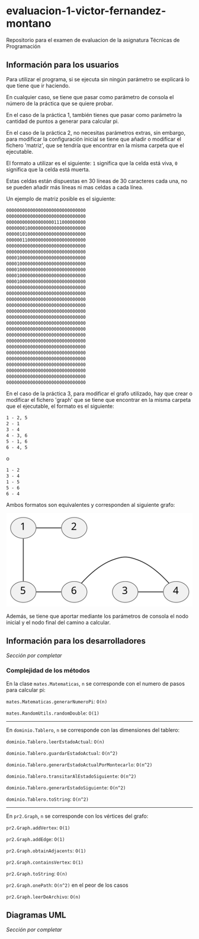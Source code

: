 # evaluacion-1-victor-fernandez-montano
Repositorio para el examen de evaluacion de la asignatura Técnicas de Programación

## Información para los usuarios
Para utilizar el programa, si se ejecuta sin ningún parámetro se explicará lo que tiene que ir haciendo.

En cualquier caso, se tiene que pasar como parámetro de consola el número de la práctica que se quiere probar.

En el caso de la práctica 1, también tienes que pasar como parámetro la cantidad de puntos a generar para calcular pi.

En el caso de la práctica 2, no necesitas parámetros extras, sin embargo, para modificar la configuración inicial se tiene que añadir o modificar el fichero 'matriz', que se tendría que encontrar
en la misma carpeta que el ejecutable.

El formato a utilizar es el siguiente: `1` significa que la celda está viva, `0` significa que la celda está muerta.

Estas celdas están dispuestas en 30 líneas de 30 caracteres cada una, no se pueden añadir más líneas ni mas celdas a cada línea.

Un ejemplo de matriz posible es el siguiente:
```
000000000000000000000000000000
000000000000000000000000000000
000000000000000000111000000000
000000010000000000000000000000
000001010000000000000000000000
000000110000000000000000000000
000000000000000000000000000000
000000000000000000000000000000
000010000000000000000000000000
000010000000000000000000000000
000010000000000000000000000000
000010000000000000000000000000
000010000000000000000000000000
000000000000000000000000000000
000000000000000000000000000000
000000000000000000000000000000
000000000000000000000000000000
000000000000000000000000000000
000000000000000000000000000000
000000000000000000000000000000
000000000000000000000000000000
000000000000000000000000000000
000000000000000000000000000000
000000000000000000000000000000
000000000000000000000000000000
000000000000000000000000000000
000000000000000000000000000000
000000000000000000000000000000
000000000000000000000000000000
000000000000000000000000000000
```


En el caso de la práctica 3, para modificar el grafo utilizado, hay que crear o modificar el fichero 'graph' que se tiene que encontrar en la misma carpeta que el ejecutable, el formato es el siguiente:
```
1 - 2, 5
2 - 1
3 - 4
4 - 3, 6
5 - 1, 6
6 - 4, 5
```

o

```
1 - 2
3 - 4
1 - 5
5 - 6
6 - 4
```

Ambos formatos son equivalentes y corresponden al siguiente grafo:

![](assets/graph.svg)

Además, se tiene que aportar mediante los parámetros de consola el nodo inicial y el nodo final del camino a calcular.

## Información para los desarrolladores
*Sección por completar*

### Complejidad de los métodos
En la clase `mates.Matematicas`, `n` se corresponde con el numero de pasos para calcular pi:

`mates.Matematicas.generarNumeroPi`: `O(n)`

`mates.RandomUtils.randomDouble`: `O(1)`

---

En `dominio.Tablero`, `n` se corresponde con las dimensiones del tablero:

`dominio.Tablero.leerEstadoActual`: `O(n)`

`dominio.Tablero.guardarEstadoActual`: `O(n^2)`

`dominio.Tablero.generarEstadoActualPorMontecarlo`: `O(n^2)`

`dominio.Tablero.transitarAlEstadoSiguiente`: `O(n^2)`

`dominio.Tablero.generarEstadoSiguiente`: `O(n^2)`

`dominio.Tablero.toString`: `O(n^2)`

---

En `pr2.Graph`, `n` se corresponde con los vértices del grafo:

`pr2.Graph.addVertex`: `O(1)`

`pr2.Graph.addEdge`: `O(1)`

`pr2.Graph.obtainAdjacents`: `O(1)`

`pr2.Graph.containsVertex`: `O(1)`

`pr2.Graph.toString`: `O(n)`

`pr2.Graph.onePath`: `O(n^2)` en el peor de los casos

`pr2.Graph.leerDeArchivo`: `O(n)`

## Diagramas UML
*Sección por completar*
